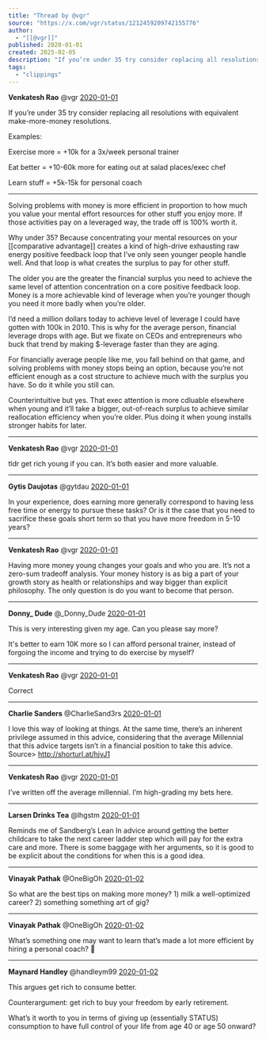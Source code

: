 ```yaml
---
title: "Thread by @vgr"
source: "https://x.com/vgr/status/1212459209742155776"
author:
  - "[[@vgr]]"
published: 2020-01-01
created: 2025-02-05
description: "If you’re under 35 try consider replacing all resolutions with equivalent make-more-money resolutions. Examples: Exercise more = +10k for"
tags:
  - "clippings"
---
```

**Venkatesh Rao** @vgr [2020-01-01](https://x.com/vgr/status/1212459209742155776)

If you’re under 35 try consider replacing all resolutions with equivalent make-more-money resolutions.

Examples:

Exercise more = +10k for a 3x/week personal trainer

Eat better = +10-60k more for eating out at salad places/exec chef

Learn stuff = +5k-15k for personal coach

---

Solving problems with money is more efficient in proportion to how much you value your mental effort resources for other stuff you enjoy more. If those activities pay on a leveraged way, the trade off is 100% worth it.

Why under 35? Because concentrating your mental resources on your [[comparative advantage]] creates a kind of high-drive exhausting raw energy positive feedback loop that I’ve only seen younger people handle well. And that loop is what creates the surplus to pay for other stuff.

The older you are the greater the financial surplus you need to achieve the same level of attention concentration on a core positive feedback loop. Money is a more achievable kind of leverage when you’re younger though you need it more badly when you’re older.

I’d need a million dollars today to achieve level of leverage I could have gotten with 100k in 2010. This is why for the average person, financial leverage drops with age. But we fixate on CEOs and entrepreneurs who buck that trend by making $-leverage faster than they are aging.

For financially average people like me, you fall behind on that game, and solving problems with money stops being an option, because you’re not efficient enough as a cost structure to achieve much with the surplus you have. So do it while you still can.

Counterintuitive but yes. That exec attention is more cdluable elsewhere when young and it’ll take a bigger, out-of-reach surplus to achieve similar reallocation efficiency when you’re older. Plus doing it when young installs stronger habits for later.

---

**Venkatesh Rao** @vgr [2020-01-01](https://x.com/vgr/status/1212466568208080896)

tldr get rich young if you can. It’s both easier and more valuable.

---

**Gytis Daujotas** @gytdau [2020-01-01](https://x.com/gytdau/status/1212478334816411649)

In your experience, does earning more generally correspond to having less free time or energy to pursue these tasks? Or is it the case that you need to sacrifice these goals short term so that you have more freedom in 5-10 years?

---

**Venkatesh Rao** @vgr [2020-01-01](https://x.com/vgr/status/1212480710482616320)

Having more money young changes your goals and who you are. It’s not a zero-sum tradeoff analysis. Your money history is as big a part of your growth story as health or relationships and way bigger than explicit philosophy. The only question is do you want to become that person.

---

**Donny\_ Dude** @\_Donny\_Dude [2020-01-01](https://x.com/_Donny_Dude/status/1212464168374358016)

This is very interesting given my age. Can you please say more?

It's better to earn 10K more so I can afford personal trainer, instead of forgoing the income and trying to do exercise by myself?

---

**Venkatesh Rao** @vgr [2020-01-01](https://x.com/vgr/status/1212464860652425216)

Correct

---

**Charlie Sanders** @CharlieSand3rs [2020-01-01](https://x.com/CharlieSand3rs/status/1212483745728602113)

I love this way of looking at things. At the same time, there’s an inherent privilege assumed in this advice, considering that the average Millennial that this advice targets isn’t in a financial position to take this advice. Source> http://shorturl.at/hjvJ1

---

**Venkatesh Rao** @vgr [2020-01-01](https://x.com/vgr/status/1212484063866449920)

I’ve written off the average millennial. I’m high-grading my bets here.

---

**Larsen Drinks Tea** @lhgstm [2020-01-01](https://x.com/lhgstm/status/1212501924064288768)

Reminds me of Sandberg’s Lean In advice around getting the better childcare to take the next career ladder step which will pay for the extra care and more. There is some baggage with her arguments, so it is good to be explicit about the conditions for when this is a good idea.

---

**Vinayak Pathak** @OneBigOh [2020-01-02](https://x.com/OneBigOh/status/1212591902392029184)

So what are the best tips on making more money? 1) milk a well-optimized career? 2) something something art of gig?

---

**Vinayak Pathak** @OneBigOh [2020-01-02](https://x.com/OneBigOh/status/1212761616003076097)

What’s something one may want to learn that’s made a lot more efficient by hiring a personal coach? 🤔

---

**Maynard Handley** @handleym99 [2020-01-02](https://x.com/handleym99/status/1212638905222123520)

This argues get rich to consume better.

Counterargument: get rich to buy your freedom by early retirement.

What’s it worth to you in terms of giving up (essentially STATUS) consumption to have full control of your life from age 40 or age 50 onward?